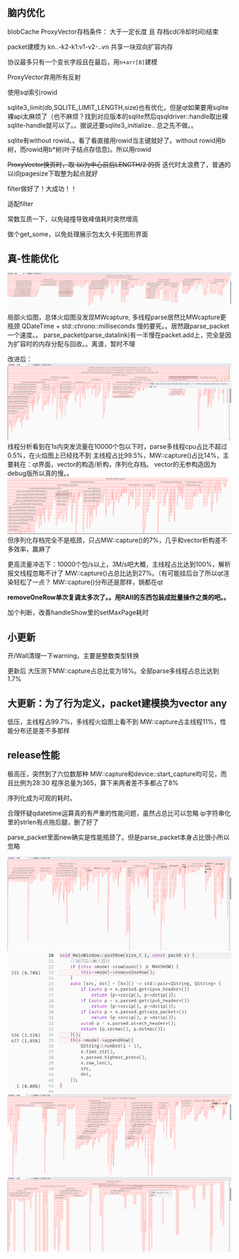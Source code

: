 #
## 脑内优化

blobCache
ProxyVector存档条件：
大于一定长度 且 存档cd(冷却时间)结束

packet建模为
kn..-k2-k1:v1-v2-..vn
共享一块双向扩容内存

协议最多只有一个变长字段且在最后，用`n+arr[0]`建模

ProxyVector弃用所有反射

使用sql索引rowid

sqlite3_limit(db,SQLITE_LIMIT_LENGTH,size)也有优化，但是qt如果要用sqlite裸api太麻烦了（也不麻烦？找到对应版本的sqlite然后qsqldriver::handle取出裸sqlite-handle就可以了。。据说还要sqlite3_initialize..
总之先不做。。

sqlite有without rowid。。看了看直接用rowid当主键就好了。without rowid用b树，而rowid用b*树(叶子结点存信息)。所以用rowid

~~ProxyVector换页时，取 以i为中心前后LENGTH/2 的页~~ 迭代时太浪费了，普通的以i向pagesize下取整为起点就好

filter做好了！大成功！！

适配filter

常数互质一下，以免碰撞导致峰值耗时突然增高

做个get_some，以免处理展示包太久卡死图形界面

## 真-性能优化

![](image/1.png)
局部火焰图，总体火焰图没发现MWcapture, 多线程parse居然比MWcapture更瓶颈
QDateTime + std::chrono::milliseconds 慢的要死。。居然跟parse_packet一个速度。。
parse_packet(parse_datalink)有一半慢在packet.add上，完全是因为扩容时的内存分配与回收。。离谱，暂时不理

改进后：
![](image/2.png)
线程分析看到在1s内突发流量在10000个包以下时，parse多线程cpu占比不超过0.5%，在火焰图上已经找不到
主线程占比99.5%，MW::capture()占比14%，主要耗在：qt界面，vector的构造/析构，序列化存档。
vector的无参构造因为debug版所以真的慢。。
![](image/3.png)
但序列化存档完全不是瓶颈，只占MW::capture()的7%，几乎和vector析构差不多效率，赢麻了

更高流量冲击下：10000个包/s以上，3M/s吧大概，主线程占比达到100%，解析报文线程忽略不计了
MW::capture()占总比达到27%。（有可能挂后台了所以qt渲染轻松了一点？
MW::capture()分布还是那样，锅都在qt

**removeOneRow单次复调太多次了。。用RAII的东西包装成批量操作之类的吧。。**

加个判断，改善handleShow里的setMaxPage耗时

## 小更新
开/Wall清理一下warning，主要是整数类型转换

更新后
大压测下MW::capture占总比变为18%。全部parse多线程占总比达到1.7%

## 大更新：为了行为定义，packet建模换为vector any
低压，主线程占99.7%，多线程火焰图上看不到
MW::capture占主线程11%，性能分布还是差不多那样

## release性能
极高压，突然到了六位数那种
MW::capture和device::start_capture均可见，而且比例为28:30
程序总量为365，算下来两者差不多都占了8%

序列化成为可观的耗时。

合理怀疑qdatetime运算真的有严重的性能问题，虽然占总比可以忽略
ip字符串化里的strlen有点拖后腿，删了好了

parse_packet里面new确实是性能瓶颈了。但是parse_packet本身占比很小所以忽略

![](image/4.png)
![](image/5.png)
![](image/6.png)
![](image/7.png)
